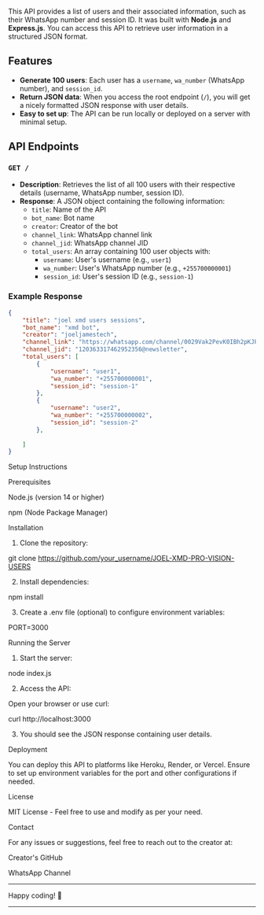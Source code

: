 

This API provides a list of users and their associated information, such as their WhatsApp number and session ID. It was built with **Node.js** and **Express.js**. You can access this API to retrieve user information in a structured JSON format.

## Features

- **Generate 100 users**: Each user has a `username`, `wa_number` (WhatsApp number), and `session_id`.
- **Return JSON data**: When you access the root endpoint (`/`), you will get a nicely formatted JSON response with user details.
- **Easy to set up**: The API can be run locally or deployed on a server with minimal setup.

## API Endpoints

### `GET /`

- **Description**: Retrieves the list of all 100 users with their respective details (username, WhatsApp number, session ID).
- **Response**: A JSON object containing the following information:
  - `title`: Name of the API
  - `bot_name`: Bot name
  - `creator`: Creator of the bot
  - `channel_link`: WhatsApp channel link
  - `channel_jid`: WhatsApp channel JID
  - `total_users`: An array containing 100 user objects with:
    - `username`: User's username (e.g., `user1`)
    - `wa_number`: User's WhatsApp number (e.g., `+255700000001`)
    - `session_id`: User's session ID (e.g., `session-1`)

### Example Response

```json
{
    "title": "joel xmd users sessions",
    "bot_name": "xmd bot",
    "creator": "joeljamestech",
    "channel_link": "https://whatsapp.com/channel/0029Vak2PevK0IBh2pKJPp2K",
    "channel_jid": "120363317462952356@newsletter",
    "total_users": [
        {
            "username": "user1",
            "wa_number": "+255700000001",
            "session_id": "session-1"
        },
        {
            "username": "user2",
            "wa_number": "+255700000002",
            "session_id": "session-2"
        },
        
    ]
}
```

Setup Instructions

Prerequisites

Node.js (version 14 or higher)

npm (Node Package Manager)


Installation

1. Clone the repository:

git clone https://github.com/your_username/JOEL-XMD-PRO-VISION-USERS


2. Install dependencies:

npm install


3. Create a .env file (optional) to configure environment variables:

PORT=3000



Running the Server

1. Start the server:

node index.js


2. Access the API:

Open your browser or use curl:

curl http://localhost:3000



3. You should see the JSON response containing user details.



Deployment

You can deploy this API to platforms like Heroku, Render, or Vercel. Ensure to set up environment variables for the port and other configurations if needed.

License

MIT License - Feel free to use and modify as per your need.

Contact

For any issues or suggestions, feel free to reach out to the creator at:

Creator's GitHub

WhatsApp Channel



---

Happy coding! 🚀

---
